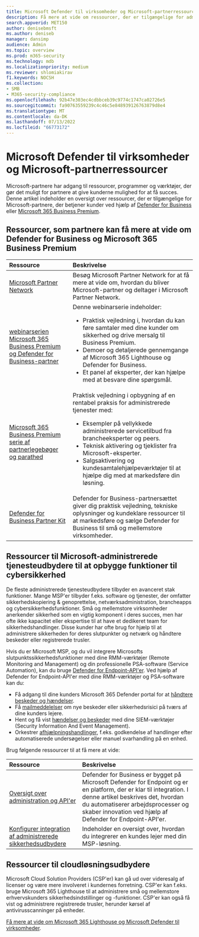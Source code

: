 ```yaml
---
title: Microsoft Defender til virksomheder og Microsoft-partnerressourcer
description: Få mere at vide om ressourcer, der er tilgængelige for administrerede tjenesteudbydere og Microsoft Defender til virksomheder.
search.appverid: MET150
author: denisebmsft
ms.author: deniseb
manager: dansimp
audience: Admin
ms.topic: overview
ms.prod: m365-security
ms.technology: mdb
ms.localizationpriority: medium
ms.reviewer: shlomiakirav
f1.keywords: NOCSH
ms.collection:
- SMB
- M365-security-compliance
ms.openlocfilehash: 92b47e303ec4cdbbceb39c9774c1747ca02726e5
ms.sourcegitcommit: fa90763559239c4c46c5e848939126763879d8e4
ms.translationtype: MT
ms.contentlocale: da-DK
ms.lasthandoff: 07/13/2022
ms.locfileid: "66773172"
---
```

# <a name="microsoft-defender-for-business-and-microsoft-partner-resources"></a>Microsoft Defender til virksomheder og Microsoft-partnerressourcer

Microsoft-partnere har adgang til ressourcer, programmer og værktøjer, der gør det muligt for partnere at give kunderne mulighed for at få succes. Denne artikel indeholder en oversigt over ressourcer, der er tilgængelige for Microsoft-partnere, der betjener kunder ved hjælp af [Defender for Business](mdb-overview.md) eller [Microsoft 365 Business Premium](../../business-premium/index.md).

## <a name="resources-for-partners-to-learn-about-defender-for-business-and-microsoft-365-business-premium"></a>Ressourcer, som partnere kan få mere at vide om Defender for Business og Microsoft 365 Business Premium

| Ressource | Beskrivelse |
|:---|:---|
| [Microsoft Partner Network](https://partner.microsoft.com) | Besøg Microsoft Partner Network for at få mere at vide om, hvordan du bliver Microsoft-partner og deltager i Microsoft Partner Network. |
| [webinarserien Microsoft 365 Business Premium og Defender for Business-partner](https://aka.ms/M365MDBseries) | Denne webinarserie indeholder: <ul><li>Praktisk vejledning i, hvordan du kan føre samtaler med dine kunder om sikkerhed og drive mersalg til Business Premium. </li><li>Demoer og detaljerede gennemgange af Microsoft 365 Lighthouse og Defender for Business. </li><li>Et panel af eksperter, der kan hjælpe med at besvare dine spørgsmål.</li></ul>   |
| [Microsoft 365 Business Premium serie af partnerlegebøger og parathed](https://aka.ms/M365BPPartnerPlaybook) |  Praktisk vejledning i opbygning af en rentabel praksis for administrerede tjenester med: <ul><li>Eksempler på vellykkede administrerede servicetilbud fra brancheeksperter og peers. </li><li>Teknisk aktivering og tjeklister fra Microsoft-eksperter. </li><li>Salgsaktivering og kundesamtalehjælpeværktøjer til at hjælpe dig med at markedsføre din løsning. </li></ul> |
| [Defender for Business Partner Kit](https://aka.ms/MDBPartnerKit) | Defender for Business-partnersættet giver dig praktisk vejledning, tekniske oplysninger og kundeklare ressourcer til at markedsføre og sælge Defender for Business til små og mellemstore virksomheder.  |

## <a name="resources-for-microsoft-managed-service-providers-to-build-cybersecurity-capabilities"></a>Ressourcer til Microsoft-administrerede tjenesteudbydere til at opbygge funktioner til cybersikkerhed

De fleste administrerede tjenesteudbydere tilbyder en avanceret stak funktioner. Mange MSP'er tilbyder f.eks. software og tjenester, der omfatter sikkerhedskopiering & genoprettelse, netværksadministration, brancheapps og cybersikkerhedsfunktioner. Små og mellemstore virksomheder anerkender sikkerhed som en vigtig komponent i deres succes, men har ofte ikke kapacitet eller ekspertise til at have et dedikeret team for sikkerhedshandlinger. Disse kunder har ofte brug for hjælp til at administrere sikkerheden for deres slutpunkter og netværk og håndtere beskeder eller registrerede trusler.

Hvis du er Microsoft MSP, og du vil integrere Microsofts slutpunktssikkerhedsfunktioner med dine RMM-værktøjer (Remote Monitoring and Management) og din professionelle PSA-software (Service Automation), kan du bruge [Defender for Endpoint-API'er](../defender-endpoint/management-apis.md). Ved hjælp af Defender for Endpoint-API'er med dine RMM-værktøjer og PSA-software kan du:

- Få adgang til dine kunders Microsoft 365 Defender portal for at [håndtere beskeder og hændelser](mdb-respond-mitigate-threats.md).
- Få [mailmeddelelser](mdb-email-notifications.md) om nye beskeder eller sikkerhedsrisici på tværs af dine kunders lejere.
- Hent og få vist [hændelser og beskeder](mdb-view-manage-incidents.md) med dine SIEM-værktøjer (Security Information And Event Management).
- Orkestrer [afhjælpningshandlinger](mdb-review-remediation-actions.md), f.eks. godkendelse af handlinger efter automatiserede undersøgelser eller manuel svarhandling på en enhed.

Brug følgende ressourcer til at få mere at vide:

| Ressource | Beskrivelse |
|:---|:---|
| [Oversigt over administration og API'er](../defender-endpoint/management-apis.md) | Defender for Business er bygget på Microsoft Defender for Endpoint og er en platform, der er klar til integration. I denne artikel beskrives det, hvordan du automatiserer arbejdsprocesser og skaber innovation ved hjælp af Defender for Endpoint-API'er. |
| [Konfigurer integration af administrerede sikkerhedsudbydere](../defender-endpoint/configure-mssp-support.md) | Indeholder en oversigt over, hvordan du integrerer en kundes lejer med din MSP-løsning. |

## <a name="resources-for-cloud-solution-providers"></a>Ressourcer til cloudløsningsudbydere

Microsoft Cloud Solution Providers (CSP'er) kan gå ud over videresalg af licenser og være mere involveret i kundernes forretning. CSP'er kan f.eks. bruge Microsoft 365 Lighthouse til at administrere små og mellemstore erhvervskunders sikkerhedsindstillinger og -funktioner. CSP'er kan også få vist og administrere registrerede trusler, herunder kørsel af antivirusscanninger på enheder.

[Få mere at vide om Microsoft 365 Lighthouse og Microsoft Defender til virksomheder](mdb-lighthouse-integration.md).

